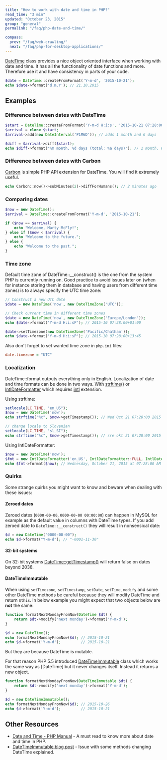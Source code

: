 ```yaml
---
title: "How to work with date and time in PHP?"
read_time: "3 min"
updated: "October 23, 2015"
group: "general"
permalink: "/faq/php-date-and-time/"

compass:
  prev: "/faq/web-crawling/"
  next: "/faq/php-for-desktop-applications/"
---
```


[DateTime](http://php.net/manual/en/class.datetime.php) class provides a nice object oriented interface when working with date and time. It has all the functionality of date functions and more. Therefore use it and have consistency in parts of your code.

```php
$date = DateTime::createFromFormat('Y-m-d', '2015-10-21');
echo $date->format('d.m.Y'); // 21.10.2015
```

## Examples

### Difference between dates with DateTime

```php
$start = DateTime::createFromFormat('Y-m-d H:i:s', '2015-10-21 07:28:00');
$arrival = clone $start;
$arrival->add(new DateInterval('P1M6D')); // adds 1 month and 6 days

$diff = $arrival->diff($start);
echo $diff->format('%m month, %d days (total: %a days)'); // 1 month, 6 days (total: 37 days)
```

### Difference between dates with Carbon

[Carbon](https://github.com/briannesbitt/Carbon) is simple PHP API extension for DateTime. You will find it extremely useful.

```php
echo Carbon::now()->subMinutes(2)->diffForHumans(); // 2 minutes ago
```

### Comparing dates

```php
$now = new DateTime();
$arrival = DateTime::createFromFormat('Y-m-d', '2015-10-21');

if ($now == $arrival) {
    echo "Welcome, Marty McFly!";
} else if ($now < $arrival) {
    echo "Welcome to the future.";
} else {
    echo "Welcome to the past.";
}
```

### Time zone

Default time zone of DateTime::__construct() is the one from the system PHP is currently running on. Good practice to avoid issues later on (when for instance storing them in database and having users from different time zones) is to always specify the UTC time zone:

```php
// Construct a new UTC date
$date = new DateTime('now', new DateTimeZone('UTC'));

// Check current time in different time zones
$date = new DateTime('now', new DateTimeZone('Europe/London'));
echo $date->format('Y-m-d H:i:sP'); // 2015-10 07:28:00+01:00

$date->setTimezone(new DateTimeZone('Pacific/Chatham'));
echo $date->format('Y-m-d H:i:sP'); // 2015-10 07:28:00+13:45
```

Also don't forget to set wanted time zone in `php.ini` files:

```ini
date.timezone = "UTC"
```

### Localization

DateTime::format outputs everything only in English. Localization of date and time formats can be done in two ways. With [strftime()](http://php.net/manual/en/function.strftime.php) or [IntlDateFormatter](http://php.net/manual/en/class.intldateformatter.php) which requires [intl](http://php.net/manual/en/book.intl.php) extension.

Using strftime:

```php
setlocale(LC_TIME, "en_US");
$now = new DateTime('now');
echo strftime("%c", $now->getTimestamp()); // Wed Oct 21 07:28:00 2015

// change locale to Slovenian
setlocale(LC_TIME, "sl_SI");
echo strftime("%c", $now->getTimestamp()); // sre okt 21 07:28:00 2015 CEST
```

Using IntlDateFormatter:

```php
$now = new DateTime('now');
$fmt = new IntlDateFormatter('en_US', IntlDateFormatter::FULL, IntlDateFormatter::FULL, 'America/New_York', IntlDateFormatter::GREGORIAN);
echo $fmt->format($now); // Wednesday, October 21, 2015 at 07:28:00 AM Eastern Daylight Time
```

### Quirks

Some strange quirks you might want to know and beware when dealing with these issues:

#### Zeroed dates

Zeroed dates (`0000-00-00`, `0000-00-00 00:00:00`) can happen in MySQL for example as the default value in columns with DateTime types. If you add zeroed date to `DateTime::__construct()` they will result in nonsensical date:

```php
$d = new DateTime("0000-00-00");
echo $d->format("Y-m-d"); // "-0001-11-30"
```

#### 32-bit systems

On 32-bit systems [DateTime::getTimestamp()](http://php.net/manual/en/datetime.gettimestamp.php) will return false on dates beyond 2038.

#### DateTimeImmutable

When using `setTimezone`, `setTimestamp`, `setDate`, `setTime`, `modify` and some other DateTime methods be careful because they will modify DateTime and return `$this`. In below example you might expect that two objects below are **not** the same:

```php
function formatNextMondayFromNow(DateTime $dt) {
    return $dt->modify('next monday')->format('Y-m-d');
}

$d = new DateTime();
echo formatNextMondayFromNow($d); // 2015-10-21
echo $d->format('Y-m-d');         // 2015-10-21
```

But they are because DateTime is mutable.

For that reason PHP 5.5 introduced [DateTimeImmutable](http://php.net/manual/en/class.datetimeimmutable.php) class which works the same way as [DateTime] but it
never changes itself. Instead it returns a new object.

```php
function formatNextMondayFromNow(DateTimeImmutable $dt) {
    return $dt->modify('next monday')->format('Y-m-d');
}

$d = new DateTimeImmutable();
echo formatNextMondayFromNow($d); // 2015-10-26
echo $d->format('Y-m-d');         // 2015-10-21
```

## Other Resources

* [Date and Time - PHP Manual](http://php.net/manual/en/book.datetime.php) - A must read to know more about date and time in PHP.
* [DateTimeImmutable blog post](http://derickrethans.nl/immutable-datetime.html) - Issue with some methods changing DateTime explained.
